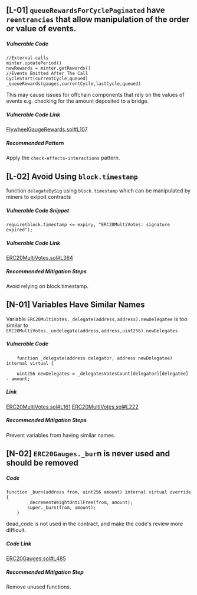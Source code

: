 ## [L-01] ```queueRewardsForCyclePaginated``` have  ```reentrancies``` that allow manipulation of the order or value of events.
##### Vulnerable Code 
``` solidity 
//External calls
minter.updatePeriod()
newRewards = minter.getRewards()
//Events Emitted After The Call
CycleStart(currentCycle,queued)
_queueRewards(gauges,currentCycle,lastCycle,queued)
```
This may cause issues for offchain components that rely on the values of events e.g. checking for the amount deposited to a bridge.
##### Vulnerable Code Link 
[FlywheelGaugeRewards.sol#L107](https://github.com/code-423n4/2023-05-maia/blob/54a45beb1428d85999da3f721f923cbf36ee3d35/src/rewards/rewards/FlywheelGaugeRewards.sol#L107)
##### Recommended Pattern 
Apply the ```check-effects-interactions``` pattern.

## [L-02] Avoid Using ```block.timestamp``` 
function ```delegateBySig``` using ```block.timestamp``` which can be manipulated by miners to exlpoit contracts
##### Vulnerable Code Snippet 
``` solidity
require(block.timestamp <= expiry, "ERC20MultiVotes: signature expired");
```
##### Vulnerable Code Link
[ERC20MultiVotes.sol#L364](https://github.com/code-423n4/2023-05-maia/blob/54a45beb1428d85999da3f721f923cbf36ee3d35/src/erc-20/ERC20MultiVotes.sol#L364)
##### Recommended Mitigation Steps
Avoid relying on block.timestamp.
## [N-01] Variables Have Similar Names
Variable ```ERC20MultiVotes._delegate(address,address).newDelegatee``` is too similar to ``` ERC20MultiVotes._undelegate(address,address,uint256).newDelegates```
##### Vulnerable Code 
``` solidity 
    function _delegate(address delegator, address newDelegatee) internal virtual {

    uint256 newDelegates = _delegatesVotesCount[delegator][delegatee] - amount;
```
##### Link
[ERC20MultiVotes.sol#L161](https://github.com/code-423n4/2023-05-maia/blob/54a45beb1428d85999da3f721f923cbf36ee3d35/src/erc-20/ERC20MultiVotes.sol#L161)
[ERC20MultiVotes.sol#L222](https://github.com/code-423n4/2023-05-maia/blob/54a45beb1428d85999da3f721f923cbf36ee3d35/src/erc-20/ERC20MultiVotes.sol#L222)
##### Recommended Mitigation Steps 
Prevent variables from having similar names.
## [N-02] ```ERC20Gauges._bur```n is never used and should be removed
##### Code 
``` solidity
function _burn(address from, uint256 amount) internal virtual override {
        _decrementWeightUntilFree(from, amount);
        super._burn(from, amount);
    }
```
dead_code is not used in the contract, and make the code's review more difficult.
##### Code Link
[ERC20Gauges.sol#L485](https://github.com/code-423n4/2023-05-maia/blob/54a45beb1428d85999da3f721f923cbf36ee3d35/src/erc-20/ERC20Gauges.sol#L485)
##### Recommended Mitigation Step
Remove unused functions.
